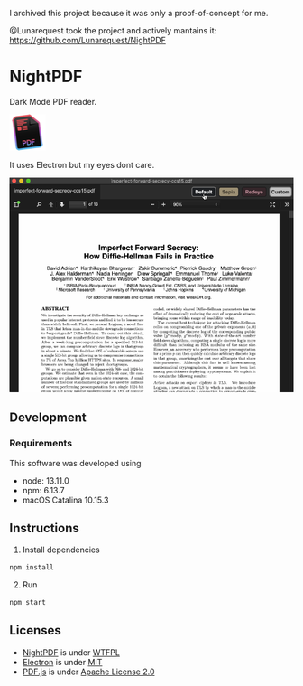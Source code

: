 I archived this project because it was only a proof-of-concept for me. 

@Lunarequest took the project and actively mantains it: https://github.com/Lunarequest/NightPDF

# NightPDF

Dark Mode PDF reader. 

![NightPDF logo](docs/nightpdf_small.png?raw=true)

It uses Electron but my eyes dont care.

![NightPDF screencast](docs/nightpdf.gif?raw=true)


## Development

### Requirements

This software was developed using
- node: 13.11.0
- npm: 6.13.7
- macOS Catalina 10.15.3

## Instructions

1. Install dependencies
```bash
npm install
```
2. Run
```bash
npm start
```


## Licenses

- [NightPDF](https://github.com/LouisSaberhagen/NightPDF) is under [WTFPL](LICENSE)
- [Electron](https://github.com/electron/electron) is under [MIT](https://github.com/electron/electron/blob/master/LICENSE)
- [PDF.js](https://mozilla.github.io/pdf.js/) is under [Apache License 2.0](https://github.com/mozilla/pdf.js/blob/master/LICENSE)
